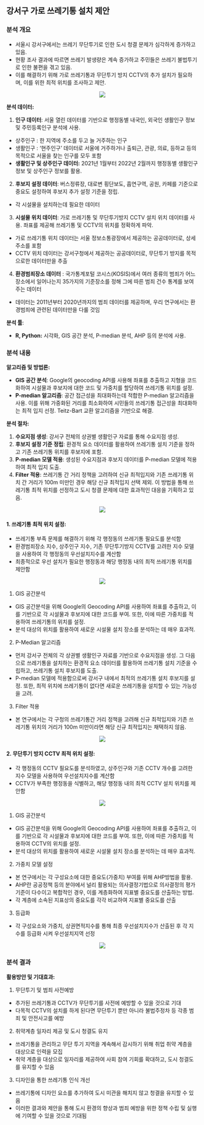 ## 강서구 가로 쓰레기통 설치 제안

### **분석 개요**

- 서울시 강서구에서는 쓰레기 무단투기로 인한 도시 청결 문제가 심각하게 증가하고 있음.
- 현황 조사 결과에 따르면 쓰레기 발생량은 계속 증가하고 주민들은 쓰레기 불법투기로 인한 불편을 겪고 있음.
- 이를 해결하기 위해 가로 쓰레기통과 무단투기 방지 CCTV의 추가 설치가 필요하며, 이를 위한 최적 위치를 조사하고 제안.
<p align="center">
 <img src="https://github.com/rootofdata/Gangseo-gu_contest/assets/86711374/521e5bdc-259b-4e9a-857c-6a30ffd3c0a4">
</p>  

**분석 데이터:**

1. **인구 데이터**: 서울 열린 데이터를 기반으로 행정동별 내국인, 외국인 생활인구 정보 및 주민등록인구 분석에 사용.  
  - 상주인구 : 한 지역에 주소를 두고 늘 거주하는 인구  
  - 생활인구 : ‘현주인구’ 데이터로 서울에 거주하거나 출퇴근, 관광, 의료, 등하교 등의 목적으로 서울을 찾는 인구를 모두 포함  
  - **생활인구 및 상주인구 데이터:** 2021년 1월부터 2022년 2월까지 행정동별 생활인구 정보 및 상주인구 정보를 활용.  

2. **후보지 설정 데이터**: 버스정류장, 대로변 횡단보도, 흡연구역, 공원, 카페를 기준으로 중요도 설정하여 후보지 추가 설정 기준을 정립.  
  - 각 시설물을 설치하는데 필요한 데이터  
3. **시설물 위치 데이터**: 가로 쓰레기통 및 무단투기방지 CCTV 설치 위치 데이터를 사용. 좌표를 제공해 쓰레기통 및 CCTV의 위치를 정확하게 파악.  
  -  가로 쓰레기통 위치 데이터는 서울 정보소통광장에서 제공하는 공공데이터로, 상세 주소를 포함  
  -  CCTV 위치 데이터는 강서구청에서 제공하는 공공데이터로, 무단투기 방지를 목적으로한 데이터만을 추출  
4. **환경범죄장소 데이터** : 국가통계포털 코시스(KOSIS)에서 여러 종류의 범죄가 어느 장소에서 일어나는지 35가지의 기준장소를 정해 그에 따른 범죄 건수 통계를 보여주는 데이터    
  -  데이터는 2011년부터 2020년까지의 범죄 데이터를 제공하며, 우리 연구에서는 환경범죄에 관련된 데이터만을 다룰 것임  

**분석 툴**:
- **R, Python:** 시각화, GIS 공간 분석, P-median 분석, AHP 등의 분석에 사용.


### **분석 내용**

**알고리즘 및 방법론:**

-  **GIS 공간 분석**: Google의 geocoding API를 사용해 좌표를 추출하고 지형을 코드화하여 시설물과 후보지에 대한 코드 및 가중치를 할당하여 쓰레기통 위치를 설정.
-  **P-median 알고리즘**: 공간 접근성을 최대화하는데 적합한 P-median 알고리즘을 사용. 이를 위해 가중화된 거리를 최소화하여 시민들의 쓰레기통 접근성을 최대화하는 최적 입지 선정. Teitz-Bart 교환 알고리즘을 기반으로 해결.

**분석 절차:**

 1. **수요지점 생성**: 강서구 전체의 상권별 생활인구 자료를 통해 수요지점 생성.
 2. **후보지 설정 기준 정립**: 환경적 요소 데이터를 활용하여 쓰레기통 설치 기준을 정하고 기존 쓰레기통 위치를 후보지에 포함.
 3. **P-median 모델 적용**: 생성된 수요지점과 후보지 데이터를 P-median 모델에 적용하여 최적 입지 도출.
 4. **Filter 적용**: 쓰레기통 간 거리 정책을 고려하여 신규 최적입지와 기존 쓰레기통 위치 간 거리가 100m 미만인 경우 해당 신규 최적입지 선택 제외.
이 방법을 통해 쓰레기통 최적 위치를 선정하고 도시 청결 문제에 대한 효과적인 대응을 기획하고 있음.

<p align="center">
 <img src="https://github.com/rootofdata/Gangseo-gu_contest/assets/86711374/c3caae0f-67c5-47d2-b4db-0ce54b530738">
</p>  



#### **1. 쓰레기통 최적 위치 설정:**

- 쓰레기통 부족 문제를 해결하기 위해 각 행정동의 쓰레기통 필요도를 분석함
- 환경범죄장소 지수, 상주인구 지수, 기존 무단투기방지 CCTV를 고려한 지수 모델을 사용하여 각 행정동의 우선설치지수를 계산함
- 최종적으로 우선 설치가 필요한 행정동과 해당 행정동 내의 최적 쓰레기통 위치를 제안함

<p align="center">
 <img src="https://github.com/rootofdata/Gangseo-gu_contest/assets/86711374/73b28fb1-86ed-4cea-93fe-618836bebc58">
</p>  

1.	GIS 공간분석
- GIS 공간분석을 위해 Google의 Geocoding API를 사용하여 좌표를 추출하고, 이를 기반으로 각 시설물과 후보지에 대한 코드를 부여. 또한, 이에 따른 가중치를 적용하여 쓰레기통의 위치를 설정.  
- 분석 대상의 위치를 활용하여 새로운 시설물 설치 장소를 분석하는 데 매우 효과적.  

2. P-Median 알고리즘
- 먼저 강서구 전체의 각 상권별 생활인구 자료를 기반으로 수요지점을 생성. 그 다음으로 쓰레기통을 설치하는 환경적 요소 데이터를 활용하여 쓰레기통 설치 기준을 수립하고, 쓰레기통 설치 후보지를 도출.  
- P-median 모델에 적용함으로써 강서구 내에서 최적의 쓰레기통 설치 후보지를 설정. 또한, 최적 위치에 쓰레기통이 없다면 새로운 쓰레기통을 설치할 수 있는 가능성을 고려.  

3.	Filter 적용  
- 본 연구에서는 각 구청의 쓰레기통간 거리 정책을 고려해 신규 최적입지와 기존 쓰레기통 위치의 거리가 100m 미만이라면 해당 신규 최적입지는 채택하지 않음.

<p align="center">
 <img src="https://github.com/rootofdata/Gangseo-gu_contest/assets/86711374/31d01855-1a6b-49ef-8de2-8cf967fcbbd4">
</p>  

#### **2. 무단투기 방지 CCTV 최적 위치 설정:**

- 각 행정동의 CCTV 필요도를 분석하였고, 상주인구와 기존 CCTV 개수를 고려한 지수 모델을 사용하여 우선설치지수를 계산함  
- CCTV가 부족한 행정동을 식별하고, 해당 행정동 내의 최적 CCTV 설치 위치를 제안함
  
<p align="center">
 <img src="https://github.com/rootofdata/Gangseo-gu_contest/assets/86711374/d70454c9-e72b-404c-8815-5e04a5a59ad7">
</p>  

1.	GIS 공간분석
- GIS 공간분석을 위해 Google의 Geocoding API를 사용하여 좌표를 추출하고, 이를 기반으로 각 시설물과 후보지에 대한 코드를 부여. 또한, 이에 따른 가중치를 적용하여 CCTV의 위치를 설정.  
- 분석 대상의 위치를 활용하여 새로운 시설물 설치 장소를 분석하는 데 매우 효과적.  

2. 가중치 모델 설정
- 본 연구에서는 각 구성요소에 대한 중요도(가중치) 부여를 위해 AHP방법을 활용.
- AHP란 공공정책 등의 분야에서 널리 활용되는 의사결정기법으로 의사결정의 평가 기준이 다수이고 복합적인 경우, 이를 계층화하여 지표별 중요도를 산출하는 방법.
- 각 계층에 소속된 지표상의 중요도를 각각 비교하여 지표별 중요도를 산출

3. 등급화
- 각 구성요소와 가중치, 상권면적지수를 통해 최종 우선설치지수가 산출된 후 각 지수를 등급화 시켜 우선설치지역 선정  

<p align="center">
 <img src="https://github.com/rootofdata/Gangseo-gu_contest/assets/86711374/7b1f3780-95e1-44a5-8b30-85ad3dab37a5">
</p>  

### **분석 결과**

**활용방안 및 기대효과:**

1. 무단투기 및 범죄 사전예방
- 추가된 쓰레기통과 CCTV가 무단투기를 사전에 예방할 수 있을 것으로 기대
- 다목적 CCTV의 설치를 하게 된다면 무단투기 뿐만 아니라 불법주정차 등 각종 범죄 및 안전사고를 예방

2. 취약계층 일자리 제공 및 도시 청결도 유지
- 쓰레기통을 관리하고 무단 투기 지역을 계속해서 감시하기 위해 취업 취약 계층을 대상으로 인력을 모집
- 취약 계층을 대상으로 일자리를 제공하여 사회 참여 기회를 확대하고, 도시 청결도를 유지할 수 있음

3. 디자인을 통한 쓰레기통 인식 개선
- 쓰레기통에 디자인 요소를 추가하여 도시 미관을 해치지 않고 청결을 유지할 수 있음
- 이러한 결과와 제안을 통해 도시 환경의 향상과 범죄 예방을 위한 정책 수립 및 실행에 기여할 수 있을 것으로 기대됨

